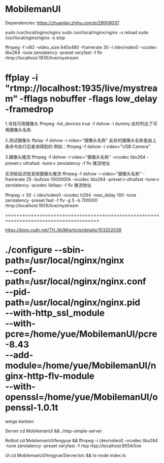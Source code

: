 # MobilemanUI

Depandencies: https://zhuanlan.zhihu.com/p/28009037

sudo /usr/local/nginx/nginx
sudo /usr/local/nginx/nginx -s reload
sudo /usr/local/nginx/nginx -s stop


ffmpeg -f v4l2 -video_size 640x480 -framerate 30 -i /dev/video0 -vcodec libx264 -tune zerolatency -preset veryfast -f flv rtmp://localhost:1935/live/mystream

ffplay -i "rtmp://localhost:1935/live/mystream" -fflags nobuffer -flags low_delay -framedrop
======================================================================================
1.寻找可用摄像头
ffmpeg -list_devices true -f dshow -i dummy
此时列出了可用摄像头名称

2.测试摄像头
ffplay -f dshow -i video="摄像头名称" 此处的摄像头名称是由上条命令执行后查询得到的
例如：ffmpeg -f dshow -i video="USB Camera"

3.摄像头推流
ffmpeg -f dshow -i video="摄像头名称" -vcodec libx264 -preset:v ultrafast -tune:v zerolatency -f flv 推流地址

实测低延迟低丢帧摄像头推流
ffmpeg -f dshow -i video="摄像头名称" -framerate 25 -bufsize 1000000k -vcodec libx264 -preset:v ultrafast -tune:v zerolatency -acodec libfaac -f flv 推流地址

ffmpeg -r 30  -i /dev/video0 -vcodec h264 -max_delay 100 -tune zerolatency -preset fast -f flv -g 5 -b 700000 rtmp://localhost:1935/live/mystream

=======================================================================================


https://blog.csdn.net/TH_NUM/article/details/103202038

./configure --sbin-path=/usr/local/nginx/nginx \
--conf-path=/usr/local/nginx/nginx.conf \
--pid-path=/usr/local/nginx/nginx.pid \
--with-http_ssl_module \
--with-pcre=/home/yue/MobilemanUI/pcre-8.43 \
--add-module=/home/yue/MobilemanUI/nginx-http-flv-module \
--with-openssl=/home/yue/MobilemanUI/openssl-1.0.1t 
================================================================
weige banben

Server
cd MobilemanUI && ./rtsp-simple-server

Rotbot
cd MobilemanUI/fengyue && ffmpeg -i /dev/video0 -vcodec libx264 -tune zerolatency -preset veryfast -f rtsp rtsp://localhost:8554/live 

UI
cd MobilemanUI/fengyue/Server/src && ts-node index.ts






